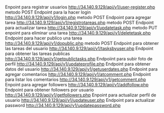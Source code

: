 Enpoint para registrar usuarios http://34.140.9.129/api/v1/user-register.php metodo POST
Endpoint para la hacer login http://34.140.9.129/api/v1/login.php metodo POST
Endpoint para agregar tarea http://34.140.9.129/api/v1/registrotareas.php metodo POST
Endpoint para actualizar tarea http://34.140.9.129/api/v1/updatetask.php metodo PUT
enpoint para eliminar una tarea http://34.140.9.129/api/v1/deletetask.php
Endpoint para hacer publico una tarea http://34.140.9.129/api/v1/dopublic.php metodo POST
Endpoint para obtener las tareas del usuario http://34.140.9.129/api/v1/tasksbyuser.php
Endpoint para obtener las tareas publicas http://34.140.9.129/api/v1/getpublictasks.php
Endpoiint para subir foto de perfil http://34.140.9.129/api/v1/updateprofile.php
Endpoint para obtener datos del usuario http://34.140.9.129/api/v1/getuserdates.php
Endpoint para agregar comentarios http://34.140.9.129/api/v1/atcomment.php
Endpoint para listar los comentarios http://34.140.9.129/api/v1/getcomment.php
Enpoint para agregar followers http://34.140.9.129/api/v1/addfollow.php
Endpoint para obtener followers por usuario http://34.140.9.129/api/v1/getfollowers.php
Enpoint para actualizar perfil de usuario http://34.140.9.129/api/v1/updateuser.php
Endpoint para actualizar password http://34.140.9.129/api/v1/updatepassword.php	

